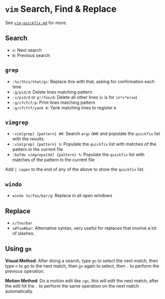# `vim` Search, Find & Replace

See [`vim-quickfix.md`](vim-quickfix.md) for more.

## Search

- `n`: Next search
- `N`: Previous search

## `grep`

- `:%s/this/that/gc`: Replace this with that, asking for confirmation each time
- `:g/pid/d`: Delete lines matching pattern
- `:v/pid/d` or `g!/foo/d`: Delete all other lines (`v` is for `in*v*erse`)
- `:g/cfcfcf/p`: Print lines matching pattern
- `:g/cfcfcf/yank A`: Yank matching lines to register `A`

## `vimgrep`

- `:vim[grep] {pattern} ##`: Search `args` (`##`) and populate the `quickfix` list with the results.
- `:vim[grep] {pattern} %`: Populate the `quickfix` list with matches of the pattern in the current file
- `:bufdo vimgrepa[dd] {pattern} %`: Populate the `quickfix` list with matches of the pattern in the current file

Add `| copen` to the end of any of the above to show the `quickfix` list.

## `windo`

- `windo %s/foo/bar/g`: Replace in all open windows

## Replace

- `s/foo/bar`
- `s#foo#bar`: Alternative syntax, very useful for replaces that involve a lot of slashes.

## Using `gn`

**Visual Method**: After doing a search, type `gn` to select the next match, then type `n` to go to the next match, then `gn` again to select, then `.` to perform the previous operation.

**Motion Method**: Do a motion edit like `cgn`, this will edit the next match, after the edit hit the `.` to perform the same operation on the next match automatically.
